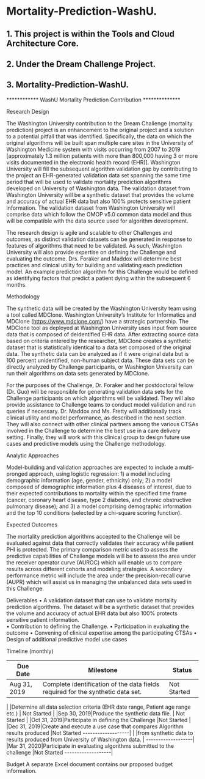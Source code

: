 # Mortality-Prediction-WashU.

## 1. This project is within the Tools and Cloud Architecture Core. 
## 2. Under the Dream Challenge Project.  
## 3. Mortality-Prediction-WashU. 


************ WashU Mortality Prediction Contribution **************

Research Design

The Washington University contribution to the Dream Challenge (mortality prediction) project is an enhancement to the original project and a solution to a potential pitfall that was identified. Specifically, the data on which the original algorithms will be built span multiple care sites in the University of Washington Medicine system with visits occurring from 2007 to 2019 [approximately 1.3 million patients with more than 800,000 having 3 or more visits documented in the electronic health record (EHR)]. Washington University will fill the subsequent algorithm validation gap by contributing to the project an EHR-generated validation data set spanning the same time period that will be used to validate mortality prediction algorithms developed on University of Washington data.  The validation dataset from Washington University will be a synthetic dataset that provides the volume and accuracy of actual EHR data but also 100% protects sensitive patient information.  The validation dataset from Washington University will comprise data which follow the OMOP v5.0 common data model and thus will be compatible with the data source used for algorithm development. 

The research design is agile and scalable to other Challenges and outcomes, as distinct validation datasets can be generated in response to features of algorithms that need to be validated. As such, Washington University will also provide expertise on defining the Challenge and evaluating the outcome. Drs. Foraker and Maddox will determine best practices and clinical utility for building and validating each prediction model. An example prediction algorithm for this Challenge would be defined as identifying factors that predict a patient dying within the subsequent 6 months.

Methodology

The synthetic data will be created by the Washington University team using a tool called MDClone. Washington University’s Institute for Informatics and MDClone (https://www.mdclone.com/) have a strategic partnership. The MDClone tool as deployed at Washington University uses input from source data that is composed of deidentified EHR data.  After extracting source data based on criteria entered by the researcher, MDClone creates a synthetic dataset that is statistically identical to a data set composed of the original data. The synthetic data can be analyzed as if it were original data but is 100 percent unidentified, non-human subject data.  These data sets can be directly analyzed by Challenge participants, or Washington University can run their algorithms on data sets generated by MDClone.

For the purposes of the Challenge, Dr. Foraker and her postdoctoral fellow (Dr. Guo) will be responsible for generating validation data sets for the Challenge participants on which algorithms will be validated. They will also provide assistance to Challenge teams to conduct model validation and run queries if necessary. Dr. Maddox and Ms. Fretty will additionally track clinical utility and model performance, as described in the next section.  They will also connect with other clinical partners among the various CTSAs involved in the Challenge to determine the best use in a care delivery setting.  Finally, they will work with this clinical group to design future use cases and predictive models using the Challenge methodology.

Analytic Approaches  

Model-building and validation approaches are expected to include a multi-pronged approach, using logistic regression: 1) a model including demographic information (age, gender, ethnicity) only; 2) a model composed of demographic information plus 4 diseases of interest, due to their expected contributions to mortality within the specified time frame (cancer, coronary heart disease, type 2 diabetes, and chronic obstructive pulmonary disease); and 3) a model comprising demographic information and the top 10 conditions (selected by a chi-square scoring function).

Expected Outcomes

The mortality prediction algorithms accepted to the Challenge will be evaluated against data that correctly validates their accuracy while patient PHI is protected. The primary comparison metric used to assess the predictive capabilities of Challenge models will be to assess the area under the receiver operator curve (AUROC) which will enable us to compare results across different cohorts and modeling strategies. A secondary performance metric will include the area under the precision-recall curve (AUPR) which will assist us in managing the unbalanced data sets used in this Challenge.
 
Deliverables
•	A validation dataset that can use to validate mortality prediction algorithms.  The dataset will be a synthetic dataset that provides the volume and accuracy of actual EHR data but also 100% protects sensitive patient information.   
•	Contribution to defining the Challenge. 
•	Participation in evaluating the outcome
•	Convening of clinical expertise among the participating CTSAs
•	Design of additional predictive model use cases

Timeline (monthly)

|Due Date    |Milestone                                                                      |Status                          |
|------------|-------------------------------------------------------------------------------|--------------------------------|
|Aug 31, 2019|Complete identification of the data fields required for the synthetic data set.|	Not Started                    |




|            |Determine all data selection criteria (EHR date range, Patient age range etc.) |	Not Started             |
|Sep 30, 2019|Produce the synthetic data file.                                               |	Not Started |
|Oct 31, 2019|Participate in defining the Challenge                                          |Not Started        	| 
|Dec 31, 2019|Create and execute a use case that compares Algorithm results produced         |Not Started	-------------------|
|            |from synthetic data to results produced from University of Washington data.    |	-------------------|
|Mar 31, 2020|Participate in evaluating algorithms submitted to the challenge                |Not Started	-------------------|






Budget
A separate Excel document contains our proposed budget information.
